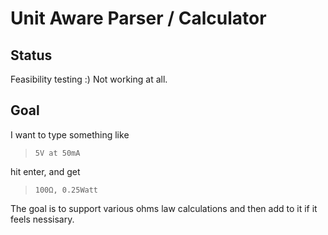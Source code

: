 # Unit Aware Parser / Calculator

## Status

Feasibility testing :) Not working at all.

## Goal

I want to type something like

>`5V at 50mA`

hit enter, and get

>`100Ω, 0.25Watt`

The goal is to support various ohms law calculations and then add to it if it feels nessisary.